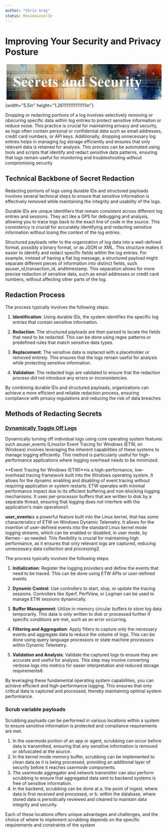 ```yaml
---
author: "Chris Gray"
status: ReviewLevel1b
---
```


# Improving Your Security and Privacy Posture

![image](../orig_media/RedactingSecrets.banner.png){width="5.5in"
height="1.261111111111111in"}

Dropping or redacting portions of a log involves selectively removing or
obscuring specific data within log entries to protect sensitive information or
reduce noise. This practice is crucial for maintaining privacy and security, as
logs often contain personal or confidential data such as email addresses, credit
card numbers, or API keys. Additionally, dropping unnecessary log entries helps
in managing log storage efficiently and ensures that only relevant data is
retained for analysis. This process can be automated using tools and scripts
that identify and redact sensitive data patterns, ensuring that logs remain
useful for monitoring and troubleshooting without compromising security

## Technical Backbone of Secret Redaction

Redacting portions of logs using durable IDs and structured payloads involves
several technical steps to ensure that sensitive information is effectively
removed while maintaining the integrity and usability of the logs.

Durable IDs are unique identifiers that remain consistent across different log
entries and sessions. They act like a GPS for debugging and analysis, allowing
you to trace logs back to the exact line of code in the source. This consistency
is crucial for accurately identifying and redacting sensitive information
without losing the context of the log entries.

Structured payloads refer to the organization of log data into a well-defined
format, possibly a binary format, or as JSON or XML. This structure makes it
easier to identify and redact specific fields within the log entries. For
example, instead of having a flat log message, a structured payload might
separate different pieces of information into distinct fields, such
asuser_id,transaction_id, andtimestamp. This separation allows for more precise
redaction of sensitive data, such as email addresses or credit card numbers,
without affecting other parts of the log.

## Redaction Process

The process typically involves the following steps:

1. **Identification**: Using durable IDs, the system identifies the specific log
   entries that contain sensitive information.

1. **Redaction**: The structured payloads are then parsed to locate the fields
   that need to be redacted. This can be done using regex patterns or predefined
   rules that match sensitive data types.

1. **Replacement**: The sensitive data is replaced with a placeholder or removed
   entirely. This ensures that the logs remain useful for analysis while
   protecting sensitive information.

1. **Validation**: The redacted logs are validated to ensure that the redaction
   process did not introduce any errors or inconsistencies.

By combining durable IDs and structured payloads, organizations can achieve a
more efficient and reliable redaction process, ensuring compliance with privacy
regulations and reducing the risk of data breaches

## Methods of Redacting Secrets

### [Dynamically Toggle Off Logs](./PositionPaper.DynamicallyToggleLogs.document.md)

Dynamically turning off individual logs using core operating system features
such asuser_events (Linux)or Event Tracing for Windows (ETW, on Windows)
involves leveraging the inherent capabilities of these systems to manage logging
efficiently. This method is particularly useful for high-performance
applications where logging overhead needs to be minimized.

\*\*Event Tracing for Windows (ETW)\*\*is a high-performance, low-overhead
tracing framework built into the Windows operating system. It allows for the
dynamic enabling and disabling of event tracing without requiring application or
system restarts. ETW operates with minimal performance impact due to its
efficient buffering and non-blocking logging mechanisms. It uses per-processor
buffers that are written to disk by a separate thread, ensuring that logging
does not interfere with the application's main operations1.

**user_events**is a powerful feature built into the Linux kernel, that has some
characteristics of ETW on Windows Dynamic Telemetry. It allows for the insertion
of user-defined events into the standard Linux kernel mode logging streams,
which can be enabled or disabled, in user mode, by Kernen - as needed. This
flexibility is crucial for maintaining high performance, as it ensures that only
relevant logs are captured, reducing unnecessary data collection and
processing2.

The process typically involves the following steps:

1. **Initialization**: Register the logging providers and define the events that
   need to be traced. This can be done using ETW APIs or user-defined events.

1. **Dynamic Control**: Use controllers to start, stop, or update the tracing
   sessions. Controllers like Xperf, PerfView, or Logman can be used to manage
   ETW sessions dynamically.

1. **Buffer Management**: Utilize in-memory circular buffers to store log data
   temporarily. This data is only written to disk or processed further if
   specific conditions are met, such as an error occurring.

1. **Filtering and Aggregation**: Apply filters to capture only the necessary
   events and aggregate data to reduce the volume of logs. This can be done
   using query language processors or state machine processors within Dynamic
   Telemetry.

1. **Validation and Analysis**: Validate the captured logs to ensure they are
   accurate and useful for analysis. This step may involve converting verbose
   logs into metrics for easier interpretation and reduced storage
   requirements6.

By leveraging these fundamental operating system capabilities, you can achieve
efficient and high-performance logging. This ensures that only critical data is
captured and processed, thereby maintaining optimal system performance.

### Scrub variable payloads

Scrubbing payloads can be performed in various locations within a system to
ensure sensitive information is protected and compliance requirements are met.

1. In the usermode portion of an app or agent, scrubbing can occur before data
   is transmitted, ensuring that any sensitive information is removed or
   obfuscated at the source.
1. In the kernel mode memory buffer, scrubbing can be implemented to clean data
   as it is being processed, providing an additional layer of security before it
   reaches usermode components.
1. The usermode aggregator and network transmitter can also perform scrubbing to
   ensure that aggregated data sent to backend systems is free of sensitive
   information.
1. In the backend, scrubbing can be done at a. the point of ingest, where data
   is first received and processed, or b. within the database, where stored data
   is periodically reviewed and cleaned to maintain data integrity and security.

Each of these locations offers unique advantages and challenges, and the choice
of where to implement scrubbing depends on the specific requirements and
constraints of the system
